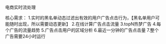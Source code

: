 电商实时流处理

核心需求：
1.实时的黑名单动态过滤出有效的用户广告点击行为，【黑名单用户可能随时出现，所以需要动态更新】
2.在线计算广告点击流量
3.topN热梦广告
4.每个广告的流量趋势
5.广告点击用户的区域分析
6.最近一分钟的广告点击量
7.整个广告需要24小时运行